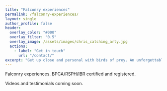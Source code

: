 ```yaml
---
title: "Falconry experiences"
permalink: /falconry-experiences/
layout: single
author_profile: false
header:
  overlay_color: "#000"
  overlay_filter: "0.5"
  overlay_image: /assets/images/chris_catching_arty.jpg
  actions:
    - label: "Get in touch"
      url: "/contact/"
excerpt: "Get up close and personal with birds of prey. An unforgettable experience for all ages."
---
```


Falconry experiences. BPCA/RSPH/IBR certified and registered.

Videos and testimonials coming soon.
